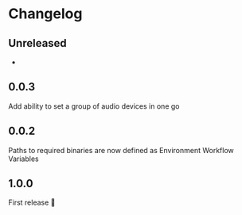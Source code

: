 # Changelog

## Unreleased

- 

## 0.0.3

Add ability to set a group of audio devices in one go

## 0.0.2

Paths to required binaries are now defined as Environment Workflow Variables

## 1.0.0

First release 🎉
